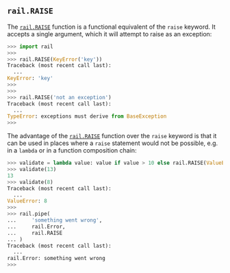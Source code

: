 ## `rail.RAISE`

The [`rail.RAISE`](#railraise) function is a functional equivalent of the `raise` keyword. It accepts a single argument, which it will attempt to raise as an exception:

```python
>>> import rail
>>>
>>> rail.RAISE(KeyError('key'))
Traceback (most recent call last):
  ...
KeyError: 'key'
>>>
>>>
>>> rail.RAISE('not an exception')
Traceback (most recent call last):
  ...
TypeError: exceptions must derive from BaseException
>>>
```

The advantage of the [`rail.RAISE`](#railraise) function over the `raise` keyword is that it can be used in places where a `raise` statement would not be possible, e.g. in a `lambda` or in a function composition chain:

```python
>>> validate = lambda value: value if value > 10 else rail.RAISE(ValueError(value))
>>> validate(13)
13
>>> validate(8)
Traceback (most recent call last):
  ...
ValueError: 8
>>>
>>> rail.pipe(
...     'something went wrong',
...     rail.Error,
...     rail.RAISE
... )
Traceback (most recent call last):
  ...
rail.Error: something went wrong
>>>
```
